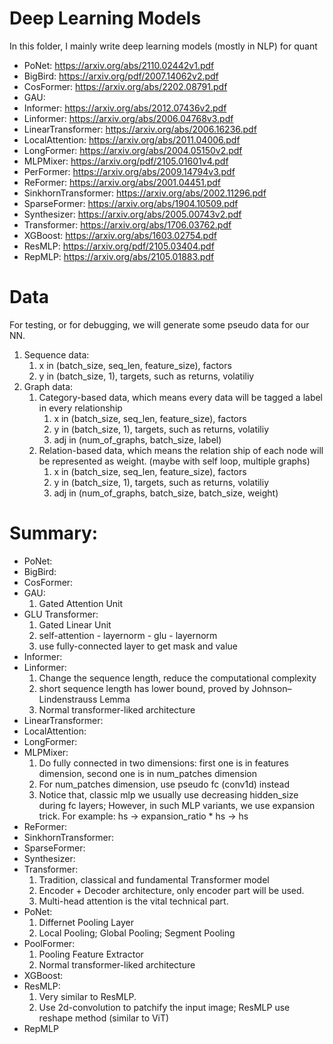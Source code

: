 # Deep Learning Models
In this folder, I mainly write deep learning models (mostly in NLP) for quant
- PoNet: https://arxiv.org/abs/2110.02442v1.pdf
- BigBird: https://arxiv.org/pdf/2007.14062v2.pdf
- CosFormer: https://arxiv.org/abs/2202.08791.pdf
- GAU: 
- Informer: https://arxiv.org/abs/2012.07436v2.pdf
- Linformer: https://arxiv.org/abs/2006.04768v3.pdf
- LinearTransformer: https://arxiv.org/abs/2006.16236.pdf
- LocalAttention: https://arxiv.org/abs/2011.04006.pdf
- LongFormer: https://arxiv.org/abs/2004.05150v2.pdf
- MLPMixer: https://arxiv.org/pdf/2105.01601v4.pdf
- PerFormer: https://arxiv.org/abs/2009.14794v3.pdf
- ReFormer: https://arxiv.org/abs/2001.04451.pdf
- SinkhornTransformer: https://arxiv.org/abs/2002.11296.pdf
- SparseFormer: https://arxiv.org/abs/1904.10509.pdf
- Synthesizer: https://arxiv.org/abs/2005.00743v2.pdf
- Transformer: https://arxiv.org/abs/1706.03762.pdf
- XGBoost: https://arxiv.org/abs/1603.02754.pdf
- ResMLP: https://arxiv.org/pdf/2105.03404.pdf
- RepMLP: https://arxiv.org/abs/2105.01883.pdf

# Data
For testing, or for debugging, we will generate some pseudo data for our NN.
1. Sequence data:
    1. x in (batch\_size, seq\_len, feature\_size), factors
    2. y in (batch\_size, 1), targets, such as returns, volatiliy
2. Graph data:
    1. Category-based data, which means every data will be tagged a label in every
    relationship
        1. x in (batch\_size, seq\_len, feature\_size), factors
        2. y in (batch\_size, 1), targets, such as returns, volatiliy
        3. adj in (num\_of\_graphs, batch\_size, label)
    2. Relation-based data, which means the relation ship of each node will be represented
    as weight. (maybe with self loop, multiple graphs)
        1. x in (batch\_size, seq\_len, feature\_size), factors
        2. y in (batch\_size, 1), targets, such as returns, volatiliy
        3. adj in (num\_of\_graphs, batch\_size, batch\_size, weight)

# Summary:
- PoNet: 
- BigBird: 
- CosFormer: 
- GAU:
    1. Gated Attention Unit
- GLU Transformer:
    1. Gated Linear Unit
    2. self-attention - layernorm - glu - layernorm
    3. use fully-connected layer to get mask and value
- Informer: 
- Linformer: 
    1. Change the sequence length, reduce the computational complexity
    2. short sequence length has lower bound, proved by Johnson–Lindenstrauss Lemma
    3. Normal transformer-liked architecture
- LinearTransformer: 
- LocalAttention: 
- LongFormer: 
- MLPMixer: 
    1. Do fully connected in two dimensions: first one is in features dimension, second one is in num_patches dimension
    2. For num_patches dimension, use pseudo fc (conv1d) instead
    3. Notice that, classic mlp we usually use decreasing hidden\_size during fc layers; However, in such MLP variants, we use expansion trick. For example: hs -> expansion\_ratio * hs -> hs
- ReFormer: 
- SinkhornTransformer: 
- SparseFormer: 
- Synthesizer: 
- Transformer: 
    1. Tradition, classical and fundamental Transformer model
    2. Encoder + Decoder architecture, only encoder part will be used.
    3. Multi-head attention is the vital technical part.
- PoNet:
    1. Differnet Pooling Layer
    2. Local Pooling; Global Pooling; Segment Pooling
- PoolFormer:
    1. Pooling Feature Extractor
    2. Normal transformer-liked architecture
- XGBoost: 
- ResMLP: 
    1. Very similar to ResMLP. 
    2. Use 2d-convolution to patchify the input image; ResMLP use reshape method (similar to ViT)
- RepMLP



